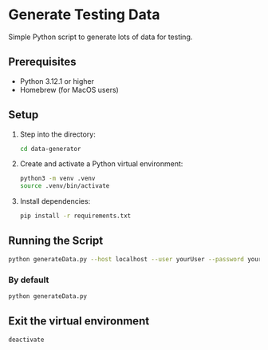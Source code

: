 # Generate Testing Data

Simple Python script to generate lots of data for testing.

## Prerequisites

* Python 3.12.1 or higher
* Homebrew (for MacOS users)

## Setup

1. Step into the directory:
   ```bash
   cd data-generator
   ```

2. Create and activate a Python virtual environment:
   ```bash
   python3 -m venv .venv
   source .venv/bin/activate
   ```

3. Install dependencies:
   ```bash
   pip install -r requirements.txt
   ```

## Running the Script

```bash
python generateData.py --host localhost --user yourUser --password yourPassword --database yourDatabase --port yourPort
```

### By default
```bash
python generateData.py
```

## Exit the virtual environment
```bash
deactivate
```
